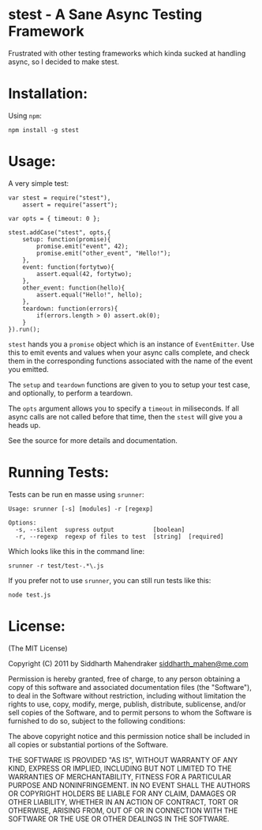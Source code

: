 # stest - A Sane Async Testing Framework

Frustrated with other testing frameworks which 
kinda sucked at handling async, so I decided to make
stest.

# Installation:

Using `npm`:

	npm install -g stest

# Usage:

A very simple test:

	var stest = require("stest"),
		assert = require("assert");

	var opts = { timeout: 0 };

	stest.addCase("stest", opts,{
		setup: function(promise){
			promise.emit("event", 42);
			promise.emit("other_event", "Hello!");
		},
		event: function(fortytwo){
			assert.equal(42, fortytwo);
		},
		other_event: function(hello){
			assert.equal("Hello!", hello);
		},
		teardown: function(errors){
			if(errors.length > 0) assert.ok(0);
		}
	}).run();

`stest` hands you a `promise` object which is an instance
of `EventEmitter`. Use this to emit events and values
when your async calls complete, and check them in the
corresponding functions associated with the name of the
event you emitted.

The `setup` and `teardown` functions are given to you
to setup your test case, and optionally, to perform 
a teardown.

The `opts` argument allows you to specify a `timeout`
in miliseconds. If all async calls are not called 
before that time, then the `stest` will give you a heads up.

See the source for more details and documentation.

# Running Tests:

Tests can be run en masse using `srunner`:

	Usage: srunner [-s] [modules] -r [regexp]

	Options:
	  -s, --silent  supress output           [boolean]
	  -r, --regexp  regexp of files to test  [string]  [required]

Which looks like this in the command line:

	srunner -r test/test-.*\.js

If you prefer not to use `srunner`, you can 
still run tests like this:

	node test.js

# License:

(The MIT License)

Copyright (C) 2011 by Siddharth Mahendraker <siddharth_mahen@me.com>

Permission is hereby granted, free of charge, to any person obtaining a copy
of this software and associated documentation files (the "Software"), to deal
in the Software without restriction, including without limitation the rights
to use, copy, modify, merge, publish, distribute, sublicense, and/or sell
copies of the Software, and to permit persons to whom the Software is
furnished to do so, subject to the following conditions:

The above copyright notice and this permission notice shall be included in
all copies or substantial portions of the Software.

THE SOFTWARE IS PROVIDED "AS IS", WITHOUT WARRANTY OF ANY KIND, EXPRESS OR
IMPLIED, INCLUDING BUT NOT LIMITED TO THE WARRANTIES OF MERCHANTABILITY,
FITNESS FOR A PARTICULAR PURPOSE AND NONINFRINGEMENT. IN NO EVENT SHALL THE
AUTHORS OR COPYRIGHT HOLDERS BE LIABLE FOR ANY CLAIM, DAMAGES OR OTHER
LIABILITY, WHETHER IN AN ACTION OF CONTRACT, TORT OR OTHERWISE, ARISING FROM,
OUT OF OR IN CONNECTION WITH THE SOFTWARE OR THE USE OR OTHER DEALINGS IN
THE SOFTWARE.
